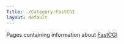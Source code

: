 ```yaml
---
Title: ./Category:FastCGI
layout: default
---
```


Pages containing information about [FastCGI]({{site.url}}/FastCGI "wikilink")
